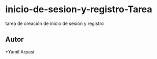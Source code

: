 # inicio-de-sesion-y-registro-Tarea
tarea de creación de inicio de sesión y registro

## Autor

*Yamil Arpasi
